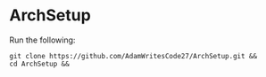 # ArchSetup
Run the following:

```
git clone https://github.com/AdamWritesCode27/ArchSetup.git &&
cd ArchSetup &&
```